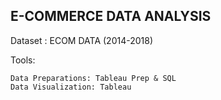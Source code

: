 ## E-COMMERCE DATA ANALYSIS
                        
Dataset : ECOM DATA (2014-2018)

Tools: 

    Data Preparations: Tableau Prep & SQL
    Data Visualization: Tableau 
    
    
